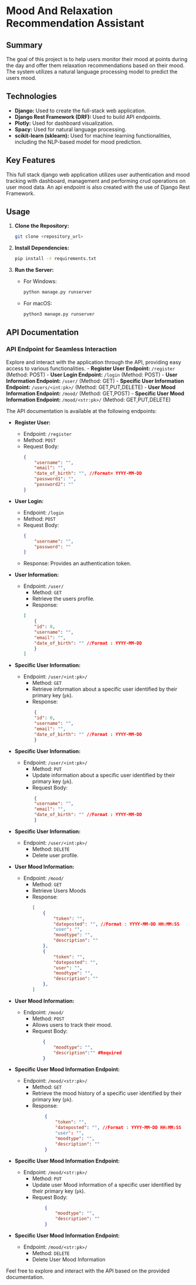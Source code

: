 # Mood And Relaxation Recommendation Assistant

## Summary
The goal of this project is to help users monitor their mood at points during the day and offer them relaxation recommendations based on their mood. The system utilizes a natural language processing model to predict the users mood.

## Technologies
- **Django:** Used to create the full-stack web application.
- **Django Rest Framework (DRF):** Used to build API endpoints.
- **Plotly:** Used for dashboard visualization.
- **Spacy:** Used for natural language processing.
- **scikit-learn (sklearn):** Used for machine learning functionalities, including the NLP-based model for mood prediction.

## Key Features
This full stack django web application utilizes user authentication and mood tracking with dashboard, management and performing crud operations on user mood data. An api endpoint is also created with the use of Django Rest Framework.

## Usage
1. **Clone the Repository:**
    ```bash
    git clone <repository_url>
    ```

2. **Install Dependencies:**
    ```bash
    pip install -r requirements.txt
    ```

3. **Run the Server:**
    - For Windows:
        ```bash
        python manage.py runserver
        ```
    - For macOS:
        ```bash
        python3 manage.py runserver
        ```

## API Documentation
### API Endpoint for Seamless Interaction
Explore and interact with the application through the API, providing easy access to various functionalities.
    - **Register User Endpoint:** `/register` (Method: POST)
    - **User Login Endpoint:** `/login` (Method: POST)
    - **User Information Endpoint:** `/user/` (Method: GET)
    - **Specific User Information Endpoint:** `/users/<int:pk>/` (Method: GET,PUT,DELETE)
    - **User Mood Information Endpoint:** `/mood/` (Method: GET,POST)
    - **Specific User Mood Information Endpoint:** `/mood/<str:pk>/` (Method: GET,PUT,DELETE)

The API documentation is available at the following endpoints:

- **Register User:**
    - Endpoint: `/register`
    - Method: `POST`
    - Request Body:
        ```json
        {
            "username": "",
            "email": "",
            "date_of_birth": "", //Format= YYYY-MM-DD
            "password1": "",
            "password2": ""
        }
        ```

- **User Login:**
    - Endpoint: `/login`
    - Method: `POST`
    - Request Body:
        ```json
        {
            "username": "",
            "password": ""
        }
        ```
    - Response: Provides an authentication token.

- **User Information:**
    - Endpoint: `/user/`
        - Method: `GET`
        - Retrieve the users profile.
        - Response:
        ```json
        [
            {
            "id": 0,
            "username": "",
            "email": "",
            "date_of_birth": "" //Format : YYYY-MM-DD
            }
        ]
        ```
        

- **Specific User Information:**
    - Endpoint: `/user/<int:pk>/`
        - Method: `GET`
        - Retrieve information about a specific user identified by their primary key (`pk`).
        - Response:
        ```json
            {
            "id": 0,
            "username": "",
            "email": "",
            "date_of_birth": "" //Format : YYYY-MM-DD
            }
        ```


- **Specific User Information:**
    - Endpoint: `/user/<int:pk>/`
        - Method: `PUT`
        - Update information about a specific user identified by their primary key (`pk`).
        - Request Body:
        ```json
            {
            "username": "",
            "email": "",
            "date_of_birth": "" //Format : YYYY-MM-DD
            }
        ```


- **Specific User Information:**
    - Endpoint: `/user/<int:pk>/`
        - Method: `DELETE`
        - Delete user profile.




- **User Mood Information:**
    - Endpoint: `/mood/`
        - Method: `GET`
        - Retrieve Users Moods
        - Response:
            ```json
            [
                {
                    "token": "",
                    "dateposted": "", //Format : YYYY-MM-DD HH:MM:SS
                    "user": "",
                    "moodtype": "",
                    "description": ""
                },
                {
                    "token": "",
                    "dateposted": "",
                    "user": "",
                    "moodtype": "",
                    "description": ""
                },
            ]
            ```



- **User Mood Information:**
    - Endpoint: `/mood/`
        - Method: `POST`
        - Allows users to track their mood.
        - Request Body:
            ```json
                {
                    "moodtype": "", 
                    "description":"" #Required
                }
            ```


- **Specific User Mood Information Endpoint:**
    - Endpoint: `/mood/<str:pk>/`
        - Method: `GET`
        - Retrieve the mood history of a specific user identified by their primary key (`pk`).
        - Response:
        ```json
                {
                    "token": "",
                    "dateposted": "", //Format : YYYY-MM-DD HH:MM:SS
                    "user": "",
                    "moodtype": "",
                    "description": ""
                }
        ```


- **Specific User Mood Information Endpoint:**
    - Endpoint: `/mood/<str:pk>/`
        - Method: `PUT`
        - Update user Mood information of a specific user identified by their primary key (`pk`).
        - Request Body:
        ```json
                {
                    "moodtype": "",
                    "description": ""
                }
        ```

- **Specific User Mood Information Endpoint:**
    - Endpoint: `/mood/<str:pk>/`
        - Method: `DELETE`
        - Delete User Mood Information

Feel free to explore and interact with the API based on the provided documentation. 